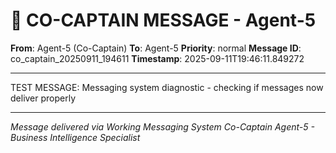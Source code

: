 # 🚨 CO-CAPTAIN MESSAGE - Agent-5

**From**: Agent-5 (Co-Captain)
**To**: Agent-5
**Priority**: normal
**Message ID**: co_captain_20250911_194611
**Timestamp**: 2025-09-11T19:46:11.849272

---

TEST MESSAGE: Messaging system diagnostic - checking if messages now deliver properly

---

*Message delivered via Working Messaging System*
*Co-Captain Agent-5 - Business Intelligence Specialist*
